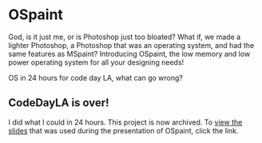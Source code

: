 # OSpaint
God, is it just me, or is Photoshop just too bloated? What if, we made a lighter Photoshop, a Photoshop that was an operating system, and had the same features as MSpaint? Introducing OSpaint, the low memory and low power operating system for all your designing needs!

OS in 24 hours for code day LA, what can go wrong?

## CodeDayLA is over!
I did what I could in 24 hours. This project is now archived. To [view the slides](https://docs.google.com/presentation/d/11xOX1APMgwM_elHtk__LkVEFYYzSV4EBLGOFKmzEq4c/edit?usp=sharing) that was used during the presentation of OSpaint, click the link.
